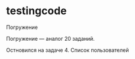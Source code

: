 # testingcode

Погружение

Погружение —  аналог 20 заданий.

Остновился на задаче 4. Список пользователей 
